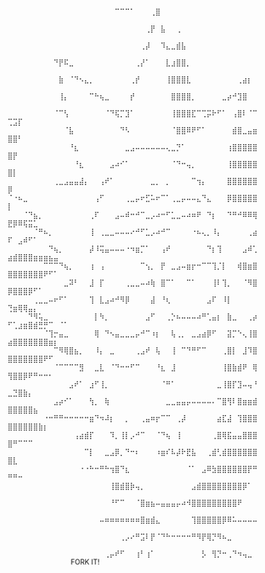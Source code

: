 ⠀⠀⠀⠀⠀⠀⠀⠀⠀⠀⠀⠀⠀⠀⠀⠀⠀⠀⠀⠀⠀⠉⠉⠉⠁⠀⠀⠀⢀⣿⠀⠀⠀⠀⠀⠀⠀⠀⠀⠀⠀⠀⠀⠀⠀⠀⠀⠀⠀⠀⠀⠀⠀⠀⠀⠀⠀⠀⠀⠀⠀
⠀⠀⠀⠀⠀⠀⠀⠀⠀⠀⠀⠀⠀⠀⠀⠀⠀⠀⠀⠀⠀⠀⠀⠀⠀⠀⠀⢀⡟⠀⣧⠀⠀⢀⠀⠀⠀⠀⠀⠀⠀⠀⠀⠀⠀⠀⠀⠀⠀⠀⠀⠀⠀⠀⠀⠀⠀⠀⠀⠀⠀
⠀⠀⠀⠀⠀⠀⠀⠀⠀⠀⠀⠀⠀⠀⠀⠀⠀⠀⠀⠀⠀⠀⠀⠀⠀⠀⢀⡼⠀⠀⠹⣄⣀⣾⣧⠀⠀⠀⠀⠀⠀⠀⠀⠀⠀⠀⠀⠀⠀⠀⠀⠀⠀⠀⠀⠀⠀⠀⠀⠀⠀
⠀⠀⠀⠀⠀⠀⠀⠀⠀⠙⡟⠯⣀⠀⠀⠀⠀⠀⠀⠀⠀⠀⠀⠀⠀⢀⡜⠁⠀⠀⠀⣇⣰⣿⣿⡀⠀⠀⠀⠀⠀⠀⠀⠀⠀⠀⠀⠀⠀⠀⠀⠀⠀⠀⠀⠀⠀⠀⠀⠀⠀
⠀⠀⠀⠀⠀⠀⠀⠀⠀⠀⣷⠀⠈⠙⠢⣄⡀⠀⠀⠀⠀⠀⠀⠀⢀⡞⠀⠀⠀⠀⠀⢸⣿⣿⣿⣇⠀⠀⠀⠀⠀⠀⠀⠀⠀⢀⣴⡆⠀⠀⠀⠀⠀⠀⠀⠀⠀⠀⠀⠀⠀
⠀⠀⠀⠀⠀⠀⠀⠀⠀⠀⢸⡄⠀⠀⠀⠀⠉⠓⢦⣀⠀⠀⠀⠀⡞⠀⠀⠀⠀⠀⠀⠀⣿⣿⣿⣿⡀⠀⠀⠀⠀⠀⣀⡴⠚⣹⣿⠀⠀⠀⠀⠀⠀⠀⠀⠀⠀⠀⠀⠀⠀
⠀⠀⠀⠀⠀⠀⠀⠀⠀⠈⠉⢣⠀⠀⠀⠀⠀⠀⠀⠈⠙⢯⡉⣹⠁⠀⠀⠀⠀⠀⠀⠀⢸⣿⣿⣿⣏⠉⢉⡭⠗⠋⠁⠀⢠⣿⠇⠈⠉⢉⣩⡏⠀⠀⠀⠀⠀⠀⠀⠀⠀
⠀⠀⠀⠀⠀⠀⠀⠀⠀⠀⠀⠈⣧⠀⠀⠀⠀⠀⠀⠀⠀⠀⠙⠣⠀⠀⠀⠀⠀⠀⠀⠀⠈⣿⣿⠿⠟⠋⠁⠀⠀⠀⠀⠀⣾⣿⣀⣤⣶⣿⣿⠃⠀⠀⠀⠀⠀⠀⠀⠀⠀
⠀⠀⠀⠀⠀⠀⠀⠀⠀⠀⠀⠀⠘⣆⠀⠀⠀⠀⠀⠀⠀⠀⠀⣀⣠⠤⠤⠤⠤⠤⠤⢄⣀⡙⠁⠀⠀⠀⠀⠀⠀⠀⠀⢰⣿⣿⣿⣿⣿⣿⡟⠀⠀⠀⠀⠀⠀⠀⠀⠀⠀
⠀⠀⠀⠀⠀⠀⠀⠀⠀⠀⠀⠀⠀⠘⣆⠀⠀⠀⠀⠀⣠⠴⠊⠁⠀⠀⠀⠀⠀⠀⠀⠀⠈⠙⠒⢤⡀⠀⠀⠀⠀⠀⠀⢸⣿⣿⣿⣿⣿⣿⡇⠀⠀⠀⠀⠀⠀⠀⠀⠀⠀
⠀⠀⠀⠀⠀⠀⠀⠀⠀⢀⣀⣠⣤⣤⣼⡄⠀⠀⢠⠞⠁⠀⠀⠀⠀⠀⠀⠀⣀⡀⠀⡀⠀⠀⠀⠀⠉⢲⡄⠀⠀⠀⠀⣿⣿⣿⣿⣿⣿⡿⠀⠀⠀⠀⠀⠀⠀⠀⠀⠀⠀
⠈⠐⠦⣀⠀⠀⠀⠀⠀⠀⠀⠀⠀⠀⠀⠀⠀⢠⠋⠀⠀⠀⠀⢀⣀⡤⠖⣋⠥⠖⠉⠁⢀⣀⡤⠤⠤⣄⠙⣄⠀⠀⠀⡿⣿⣿⣿⣿⣿⡇⠀⠀⠀⠀⠀⠀⠀⠀⠀⠀⠀
⠀⠀⠀⠈⠙⣦⡀⠀⠀⠀⠀⠀⠀⠀⠀⠀⢀⠏⠀⠀⠀⣠⠤⠾⠒⠚⠉⣀⡠⠴⠒⠋⣁⣀⠤⠴⠶⠟⠀⠙⡆⠀⠀⠙⠛⠚⠿⠿⢿⣟⡿⠿⢯⣭⣁⠀⠀⠀⠀⠀⠀
⠀⠀⠀⠀⠀⠈⠛⠦⡀⠀⠀⠀⠀⠀⠀⠀⢸⠀⢀⣀⣀⠤⠤⠤⠔⠚⠋⣁⡠⠴⠚⠉⠀⠀⠀⠀⠐⠦⢄⡀⠸⡄⠀⠀⠀⠀⠀⢀⣴⠏⠀⣠⠾⠋⠁⠀⠀⠀⠀⠀⠀
⠀⠀⠀⠀⠀⠀⠀⠀⠙⢦⡀⠀⠀⠀⠀⠀⡼⠸⢭⣤⠤⠤⠤⠐⠲⣶⡉⠁⠀⠀⢠⠞⠀⠀⠀⠀⠀⠀⠀⠙⡆⢹⠀⠀⠀⠀⣠⠾⢁⣴⣾⣿⣿⣿⣶⣶⣶⣦⣤⠀⠀
⠀⠀⠀⠀⠀⠀⠀⠉⠉⠉⠙⢦⡀⠀⠀⠀⢰⠀⢠⠀⠀⠀⠀⠀⠀⠀⠉⢢⡀⠀⡟⠀⣀⣠⠤⣶⡖⠒⠉⠉⢹⡈⡇⠀⠀⢾⣿⣶⣿⣿⣿⣿⣿⣿⣿⣿⠟⠋⠁⠀⠀
⠀⠀⠀⠀⠀⠀⠀⠀⠀⠀⠀⣀⠽⠃⠀⠀⣸⠀⡏⠀⠀⠀⠀⢀⣀⣀⠤⠴⢷⠀⣿⠉⠁⠀⠀⠉⠁⠀⠀⠀⢸⠇⢹⡀⠀⠀⠈⠻⣿⡿⣿⣿⣿⡿⠋⠁⠀⠀⠀⠀⠀
⠀⠀⠀⠀⠀⢀⣀⣀⠤⠖⠋⠁⠀⠀⠀⠀⢹⠀⣇⣠⠴⠚⠻⡿⠀⠀⠀⠀⣼⠀⠘⢆⠀⠀⠀⠀⠀⠀⠀⣠⠏⠀⠸⡇⠀⠀⠀⠀⠀⢙⣶⢿⢿⣤⡄⠀⠀⠀⠀⠀⠀
⠀⠀⠀⠀⠙⠻⢥⣀⠀⠀⠀⠀⠀⠀⠀⠀⠀⡇⠳⡀⠀⠀⠀⠀⠀⠀⠀⣠⠋⠀⠀⢀⡑⠦⠤⠤⠤⠴⠛⢁⣤⡆⠀⣷⣀⠀⠀⢀⡴⠋⢁⣰⣶⣿⣾⣛⡛⠉⠀⠈⠁
⠀⠀⠀⠀⠀⠀⠀⠈⢹⡒⣤⣀⠀⠀⠀⠀⠀⢿⠀⠙⠢⣤⣀⣀⣀⡤⠚⠉⠰⡆⠀⠀⢧⢀⡀⠀⣀⣠⣴⡿⠋⠀⠀⣽⡉⠑⢄⢸⣿⣴⣿⣿⣿⣿⣿⣿⣿⣶⡆⠀⠀
⠀⠀⠀⠀⠀⠀⠀⠀⠀⠉⠻⢿⣿⣦⡀⠀⠀⠸⡄⠀⣀⠀⠀⠀⠀⢀⣠⠞⠀⢧⠀⠀⢸⠀⠉⠙⠛⠋⠉⠀⠀⠀⢀⣿⡇⠀⣸⠹⣿⣿⣿⣿⣿⣿⣿⣿⠟⠋⠀⠀⠀
⠀⠀⠀⠀⠀⠀⠀⠀⠀⠈⠉⠉⠉⠉⣻⠀⠀⣀⣇⠀⠈⠙⠒⠒⠋⠉⠀⠀⠀⠘⣆⠀⣸⠀⠀⠀⠀⠀⠀⠀⠀⠀⢸⣿⣷⣾⠟⠀⢿⢻⣿⣿⡿⠟⠛⠒⠒⠂⠀⠀⠀
⠀⠀⠀⠀⠀⠀⠀⠀⠀⠀⠀⠀⣠⠞⠁⠀⣰⠋⢸⡀⠀⠀⠀⠀⠀⠀⠀⠀⠀⠀⠈⠛⠁⠀⠀⠀⠀⠀⠀⠀⠀⣀⢸⣿⡏⣹⠤⢤⠘⣀⣙⣿⣷⡄⠀⠀⠀⠀⠀⠀⠀
⠀⠀⠀⠀⠀⠀⠀⠀⠀⣠⡴⠊⠁⠀⠀⠀⢳⡀⠀⢷⠀⠀⠀⠀⠀⠀⠀⠀⠀⠀⠀⣀⣀⣤⣤⡤⠤⠤⠤⠤⠄⠉⣿⢻⠇⣿⣶⣶⣾⣿⣿⣿⣿⣿⣦⠀⠀⠀⠀⠀⠀
⠀⠀⠀⠀⠀⠀⠀⠐⠒⠛⠛⠒⠒⠒⠒⠒⣶⠙⠲⠼⡆⠀⠀⡀⠀⠀⢀⣤⠶⡖⠉⠉⠀⢀⡼⠀⠀⠀⠀⠀⠀⣴⣏⣼⠀⢹⣿⣿⣿⣿⣿⣿⣿⣿⣿⣷⡆⠀⠀⠀⠀
⠀⠀⠀⠀⠀⠀⠀⠀⠀⠀⠀⠀⠀⢠⣴⣾⡏⠀⠀⠀⠹⡀⢸⡇⡠⠚⠉⠀⠀⠈⠙⢦⠀⢸⠀⠀⠀⠀⠀⠀⢀⣿⢿⣯⣤⣤⣿⣿⣿⣿⠛⠉⠉⠉⠀⠀⠀⠀⠀⠀⠀
⠀⠀⠀⠀⠀⠀⠀⠀⠀⠀⠀⠀⠀⠀⠀⠉⡇⠀⠀⣀⣠⡿⡀⠙⠒⠆⠀⠀⠀⠰⣶⠎⠧⡼⠗⣟⣧⠀⠀⢀⣾⢃⣾⣿⣿⣿⣿⣿⣿⣿⣇⠀⠀⠀⠀⠀⠀⠀⠀⠀⠀
⠀⠀⠀⠀⠀⠀⠀⠀⠀⠀⠀⠀⠀⠀⠐⠐⠓⠒⠛⠓⢲⣿⠙⣆⠀⠀⠀⠀⠀⠀⠀⠀⠀⠀⠀⠈⠁⠀⣠⠿⣳⣿⣿⣿⣿⣿⣿⡟⠛⠛⠛⠒⠀⠀⠀⠀⠀⠀⠀⠀⠀
⠀⠀⠀⠀⠀⠀⠀⠀⠀⠀⠀⠀⠀⠀⠀⠀⠀⠀⠀⠀⢸⣿⣾⣿⡷⢤⡀⠀⠀⠀⠀⠀⠀⠀⠀⠀⣠⣾⣿⣿⣿⣿⣿⣿⣿⣿⡿⠁⠀⠀⠀⠀⠀⠀⠀⠀⠀⠀⠀⠀⠀
⠀⠀⠀⠀⠀⠀⠀⠀⠀⠀⠀⠀⠀⠀⠀⠀⠀⠀⠀⠀⠘⠋⠉⠀⠀⠈⣿⣶⣦⠤⣤⣤⣤⡤⠴⠺⣿⣿⣿⣿⣿⣿⣿⣿⣿⠟⠀⠀⠀⠀⠀⠀⠀⠀⠀⠀⠀⠀⠀⠀⠀
⠀⠀⠀⠀⠀⠀⠀⠀⠀⠀⠀⠀⠀⠀⠀⠀⠀⠀⠤⠶⠶⠶⠶⠶⠶⠶⣿⣶⣾⣄⠀⠀⠀⠀⠀⠀⢹⣿⣿⣿⣿⣿⡿⠿⠥⠤⠤⠤⠤⠀⠀⠀⠀⠀⠀⠀⠀⠀⠀⠀⠀
⠀⠀⠀⠀⠀⠀⠀⠀⠀⠀⠀⠀⠀⠀⠀⠀⠀⠀⠀⠀⠀⠀⢀⡠⠔⠛⣩⠇⡟⠈⠙⠓⠒⠒⠒⠒⠛⠻⡟⢿⡙⠻⠦⣀⠀⠀⠀⠀⠀⠀⠀⠀⠀⠀⠀⠀⠀⠀⠀⠀⠀
⠀⠀⠀⠀⠀⠀⠀⠀⠀⠀⠀⠀⠀⠀⠀⠀⠀⠀⠀⢀⡤⠞⠋⠀⠀⢰⠃⢰⠁⠀⠀⠀⠀⠀⠀⠀⠀⠀⡣⠀⢻⡙⠒⢀⠙⠲⢤⣀⠀⠀⠀⠀⠀⠀⠀⠀⠀⠀⠀⠀⠀
                                    FORK IT!

